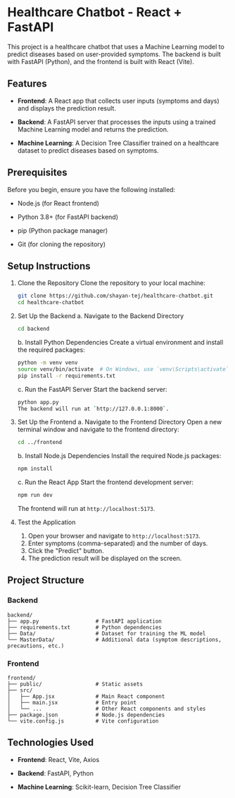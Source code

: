 # Healthcare Chatbot - React + FastAPI

This project is a healthcare chatbot that uses a Machine Learning model to predict diseases based on user-provided symptoms. The backend is built with FastAPI (Python), and the frontend is built with React (Vite).

## Features

- **Frontend**: A React app that collects user inputs (symptoms and days) and displays the prediction result.

- **Backend**: A FastAPI server that processes the inputs using a trained Machine Learning model and returns the prediction.

- **Machine Learning**: A Decision Tree Classifier trained on a healthcare dataset to predict diseases based on symptoms.

## Prerequisites

Before you begin, ensure you have the following installed:

- Node.js (for React frontend)

- Python 3.8+ (for FastAPI backend)

- pip (Python package manager)

- Git (for cloning the repository)

## Setup Instructions

1. Clone the Repository
   Clone the repository to your local machine:

   ```bash
   git clone https://github.com/shayan-tej/healthcare-chatbot.git
   cd healthcare-chatbot
   ```

2. Set Up the Backend
   a. Navigate to the Backend Directory

   ```bash
   cd backend
   ```

   b. Install Python Dependencies
   Create a virtual environment and install the required packages:

   ```bash
   python -m venv venv
   source venv/bin/activate  # On Windows, use `venv\Scripts\activate`
   pip install -r requirements.txt
   ```

   c. Run the FastAPI Server
   Start the backend server:

   ```bash
   python app.py
   The backend will run at `http://127.0.0.1:8000`.
   ```

3. Set Up the Frontend
   a. Navigate to the Frontend Directory
   Open a new terminal window and navigate to the frontend directory:

   ```bash
   cd ../frontend
   ```

   b. Install Node.js Dependencies
   Install the required Node.js packages:

   ```bash
   npm install
   ```

   c. Run the React App
   Start the frontend development server:

   ```bash
   npm run dev
   ```

   The frontend will run at `http://localhost:5173`.

4. Test the Application
   1. Open your browser and navigate to `http://localhost:5173`.
   2. Enter symptoms (comma-separated) and the number of days.
   3. Click the "Predict" button.
   4. The prediction result will be displayed on the screen.

## Project Structure

### Backend

```text
backend/
├── app.py                  # FastAPI application
├── requirements.txt        # Python dependencies
├── Data/                   # Dataset for training the ML model
└── MasterData/             # Additional data (symptom descriptions, precautions, etc.)
```

### Frontend

```text
frontend/
├── public/                 # Static assets
├── src/
│   ├── App.jsx             # Main React component
│   ├── main.jsx            # Entry point
│   └── ...                 # Other React components and styles
├── package.json            # Node.js dependencies
└── vite.config.js          # Vite configuration
```

## Technologies Used

- **Frontend**: React, Vite, Axios

- **Backend**: FastAPI, Python

- **Machine Learning**: Scikit-learn, Decision Tree Classifier
